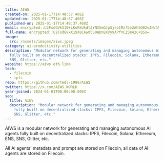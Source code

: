 ```yaml
---
title: AIWS
created-on: 2025-01-17T14:48:37.408Z
updated-on: 2025-01-17T14:48:37.408Z
published-on: 2025-01-17T14:48:37.408Z
email: encrypted::U2FsdGVkX19+LKuRkUkdtJYNXSmGJpSjsoIMzfbb2Ah6O02vJN/1VrL6W2TXgB9J
full-name: encrypted::U2FsdGVkX19X8CAwm5S0WDnBXVy9APfVC2Sm42u+QSo=
image:
  src: /assets/images/aiws.jpeg
category: ai-productivity-utilities
description: "Modular network for generating and managing autonomous AI agents
  fully built on decentralized stacks: IPFS, Filecoin, Solana, Ethereum, ENS,
  SNS, Glitter, etc."
website: https://aiws.eth.limo
tech:
  - filecoin
  - ipfs
repo: https://github.com/tedl-1990/AIWS
twitter: https://x.com/AIWS_WORLD
year-joined: 2024-01-01T00:00:00.000Z
seo:
  title: AIWS
  description: "Modular network for generating and managing autonomous AI agents
    fully built on decentralized stacks: IPFS, Filecoin, Solana, Ethereum, ENS,
    SNS, Glitter, etc."
---
```

AIWS is a modular network for generating and managing autonomous AI agents fully built on decentralized stacks: IPFS, Filecoin, Solana, Ethereum, ENS, SNS, Glitter, etc.

All AI agents' metadata and prompt are stored on Filecoin, all data of AI agents are stored on Filecoin.

